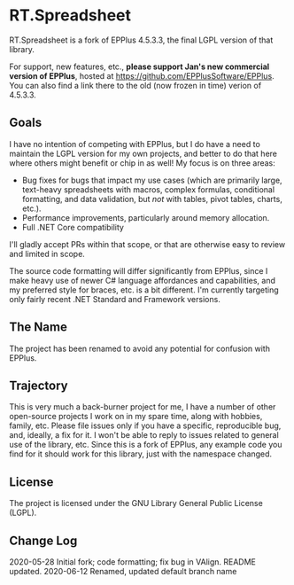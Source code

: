 # RT.Spreadsheet

RT.Spreadsheet is a fork of EPPlus 4.5.3.3, the final LGPL version of that library.

For support, new features, etc., **please support Jan's new commercial version of EPPlus**, hosted at https://github.com/EPPlusSoftware/EPPlus. You can also find a link there to the old (now frozen in time) verion of 4.5.3.3.

## Goals

I have no intention of competing with EPPlus, but I do have a need to maintain the LGPL version for my own projects, and better to do that here where others might benefit or chip in as well! My focus is on three areas:

- Bug fixes for bugs that impact my use cases (which are primarily large, text-heavy spreadsheets with macros, complex formulas, conditional formatting, and data validation, but _not_ with tables, pivot tables, charts, etc.).
- Performance improvements, particularly around memory allocation.
- Full .NET Core compatibility

I'll gladly accept PRs within that scope, or that are otherwise easy to review and limited in scope.

The source code formatting will differ significantly from EPPlus, since I make heavy use of newer C# language affordances and capabilities, and my preferred style for braces, etc. is a bit different. I'm currently targeting only fairly recent .NET Standard and Framework versions.

## The Name

The project has been renamed to avoid any potential for confusion with EPPlus.

## Trajectory

This is very much a back-burner project for me, I have a number of other open-source projects I work on in my spare time, along with hobbies, family, etc. Please file issues only if you have a specific, reproducible bug, and, ideally, a fix for it. I won't be able to reply to issues related to general use of the library, etc. Since this is a fork of EPPlus, any example code you find for it should work for this library, just with the namespace changed.

## License

The project is licensed under the GNU Library General Public License (LGPL).

## Change Log

2020-05-28 Initial fork; code formatting; fix bug in VAlign. README updated.
2020-06-12 Renamed, updated default branch name
